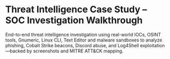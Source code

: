 # Threat Intelligence Case Study – SOC Investigation Walkthrough
End-to-end threat intelligence investigation using real-world IOCs, OSINT tools, Gnumeric, Linux CLI, Text Editor and malware sandboxes to analyze phishing, Cobalt Strike beacons, Discord abuse, and Log4Shell exploitation—backed by screenshots and MITRE ATT&amp;CK mapping.

